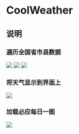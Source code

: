 # CoolWeather

## 说明

### 遍历全国省市县数据
![](https://github.com/HangYongmao/CoolWeather/blob/master/img/1.png)
![](https://github.com/HangYongmao/CoolWeather/blob/master/img/2.png)
![](https://github.com/HangYongmao/CoolWeather/blob/master/img/3.png)

### 将天气显示到界面上
![](https://github.com/HangYongmao/CoolWeather/blob/master/img/4.png)

### 加载必应每日一图
![](https://github.com/HangYongmao/CoolWeather/blob/master/img/5.png)